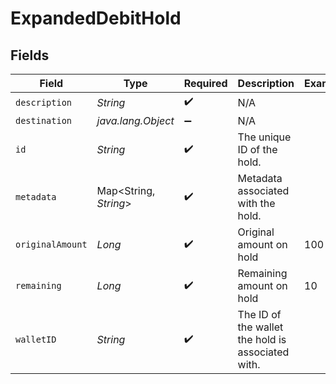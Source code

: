 # ExpandedDebitHold


## Fields

| Field                                             | Type                                              | Required                                          | Description                                       | Example                                           |
| ------------------------------------------------- | ------------------------------------------------- | ------------------------------------------------- | ------------------------------------------------- | ------------------------------------------------- |
| `description`                                     | *String*                                          | :heavy_check_mark:                                | N/A                                               |                                                   |
| `destination`                                     | *java.lang.Object*                                | :heavy_minus_sign:                                | N/A                                               |                                                   |
| `id`                                              | *String*                                          | :heavy_check_mark:                                | The unique ID of the hold.                        |                                                   |
| `metadata`                                        | Map<String, *String*>                             | :heavy_check_mark:                                | Metadata associated with the hold.                |                                                   |
| `originalAmount`                                  | *Long*                                            | :heavy_check_mark:                                | Original amount on hold                           | 100                                               |
| `remaining`                                       | *Long*                                            | :heavy_check_mark:                                | Remaining amount on hold                          | 10                                                |
| `walletID`                                        | *String*                                          | :heavy_check_mark:                                | The ID of the wallet the hold is associated with. |                                                   |
